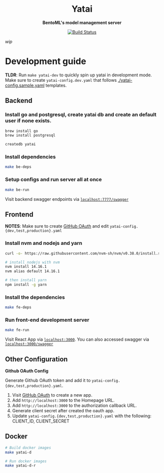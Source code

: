 <div align="center">
    <h1 align="center">Yatai</h1>
    <p><strong>BentoML's model management server<br></strong></p>
    <p align="center">
        <a href="https://github.com/bentoml/yatai/actions/workflows/cicd.yml">
            <img alt="Build Status" src="https://github.com/bentoml/yatai/actions/workflows/cicd.yml/badge.svg">
        </a>
    </p>
</div>

_wip_

# Development guide

__TLDR__: Run `make yatai-dev` to quickly spin up yatai in development mode. Make sure to create `yatai-config.dev.yaml` that follows [./yatai-config.sample.yaml](./yatai-config.sample.yaml) templates.

## Backend

### Install go and postgresql, create yatai db and create an default user if none exists.

```bash
brew install go
brew install postgresql

createdb yatai
```

### Install dependencies
```bash
make be-deps
```

### Setup configs and run server all at once

```bash
make be-run
```

Visit backend swagger endpoints via [`localhost:7777/swagger`](http://localhost:7777/swagger)

## Frontend

__NOTES__: Make sure to create [GitHub OAuth](https://docs.github.com/en/developers/apps/building-oauth-apps/creating-an-oauth-app) and edit `yatai-config.{dev,test,production}.yaml`

### Install nvm and nodejs and yarn

```bash
curl -o- https://raw.githubusercontent.com/nvm-sh/nvm/v0.38.0/install.sh | bash

# install nodejs with nvm
nvm install 14.16.1
nvm alias default 14.16.1

# then install yarn
npm install -g yarn
```

### Install the dependencies

```bash
make fe-deps
```

### Run front-end development server

```bash
make fe-run
```

Visit React App via [`localhost:3000`](http://localhost:3000). You can also accessed swagger via [`localhost:3000/swagger`](http://localhost:3000/swagger)


## Other Configuration

**Github OAuth Config**

Generate Github OAuth token and add it to `yatai-config.{dev,test,production}.yaml`.
1. Visit [GitHub OAuth](https://docs.github.com/en/developers/apps/building-oauth-apps/creating-an-oauth-app) to create a new app.
2. Add `http://localhost:3000` to the Homepage URL.
3. Add `http://localhost:3000` to the authorization callback URL.
4. Generate client secret after created the oauth app.
5. Update `yatai-config.{dev,test,production}.yaml` with the following: CLIENT_ID, CLIENT_SECRET


## Docker

```bash
# Build docker images
make yatai-d

# Run docker images
make yatai-d-r
```
